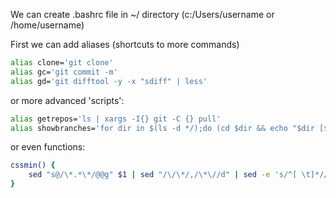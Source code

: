 We can create .bashrc file in ~/ directory (c:/Users/username or /home/username)

First we can add aliases (shortcuts to more commands)

```bash
alias clone='git clone'
alias gc='git commit -m'
alias gd='git difftool -y -x "sdiff" | less'
```

or more advanced 'scripts':

```bash
alias getrepos='ls | xargs -I{} git -C {} pull'
alias showbranches='for dir in $(ls -d */);do (cd $dir && echo "$dir [$(git rev-parse --abbrev-ref HEAD)]") ; done'
```

or even functions:

```bash
cssmin() {
    sed "s@/\*.*\*/@@g" $1 | sed "/\/\*/,/\*\//d" | sed -e 's/^[ \t]*//g; s/[ \t]*$//g; s/\([:{;,]\) /\1/g; s/ {/{/g; s/\/\*.*\*\///g; /^$/d' | sed -e :a -e '$!N; s/\n\(.\)/\1/; ta' > $2
}
```